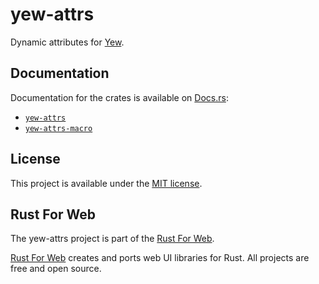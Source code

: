 # yew-attrs

Dynamic attributes for [Yew](https://yew.rs/).

## Documentation

Documentation for the crates is available on [Docs.rs](https://docs.rs/):

-   [`yew-attrs`](https://docs.rs/yew-attrs/latest/yew_attrs/)
-   [`yew-attrs-macro`](https://docs.rs/yew-attrs-macro/latest/yew_attrs_macro/)

## License

This project is available under the [MIT license](LICENSE.md).

## Rust For Web

The yew-attrs project is part of the [Rust For Web](https://github.com/RustForWeb).

[Rust For Web](https://github.com/RustForWeb) creates and ports web UI libraries for Rust. All projects are free and open source.
